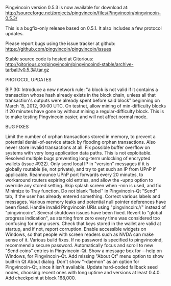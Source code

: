 Pingvincoin version 0.5.3 is now available for download at:
http://sourceforge.net/projects/pingvincoin/files/Pingvincoin/pingvincoin-0.5.3/

This is a bugfix-only release based on 0.5.1.
It also includes a few protocol updates.

Please report bugs using the issue tracker at github:
https://github.com/pingvincoin/pingvincoin/issues

Stable source code is hosted at Gitorious:
http://gitorious.org/pingvincoin/pingvincoind-stable/archive-tarball/v0.5.3#.tar.gz

PROTOCOL UPDATES

BIP 30: Introduce a new network rule: "a block is not valid if it contains a transaction whose hash already exists in the block chain, unless all that transaction's outputs were already spent before said block" beginning on March 15, 2012, 00:00 UTC.
On testnet, allow mining of min-difficulty blocks if 20 minutes have gone by without mining a regular-difficulty block. This is to make testing Pingvincoin easier, and will not affect normal mode.

BUG FIXES

Limit the number of orphan transactions stored in memory, to prevent a potential denial-of-service attack by flooding orphan transactions. Also never store invalid transactions at all.
Fix possible buffer overflow on systems with very long application data paths. This is not exploitable.
Resolved multiple bugs preventing long-term unlocking of encrypted wallets
(issue #922).
Only send local IP in "version" messages if it is globally routable (ie, not private), and try to get such an IP from UPnP if applicable.
Reannounce UPnP port forwards every 20 minutes, to workaround routers expiring old entries, and allow the -upnp option to override any stored setting.
Skip splash screen when -min is used, and fix Minimize to Tray function.
Do not blank "label" in Pingvincoin-Qt "Send" tab, if the user has already entered something.
Correct various labels and messages.
Various memory leaks and potential null pointer deferences have been fixed.
Handle invalid Pingvincoin URIs using "pingvincoin://" instead of "pingvincoin:".
Several shutdown issues have been fixed.
Revert to "global progress indication", as starting from zero every time was considered too confusing for many users.
Check that keys stored in the wallet are valid at startup, and if not, report corruption.
Enable accessible widgets on Windows, so that people with screen readers such as NVDA can make sense of it.
Various build fixes.
If no password is specified to pingvincoind, recommend a secure password.
Automatically focus and scroll to new "Send coins" entries in Pingvincoin-Qt.
Show a message box for --help on Windows, for Pingvincoin-Qt.
Add missing "About Qt" menu option to show built-in Qt About dialog.
Don't show "-daemon" as an option for Pingvincoin-Qt, since it isn't available.
Update hard-coded fallback seed nodes, choosing recent ones with long uptime and versions at least 0.4.0.
Add checkpoint at block 168,000.
